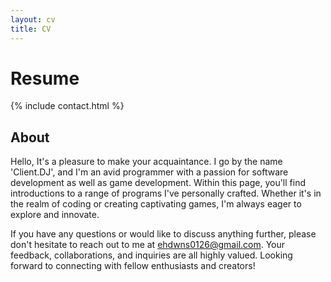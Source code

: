 ```yaml
---
layout: cv
title: CV
---
```


# Resume
{% include contact.html %}

## About
Hello,
It's a pleasure to make your acquaintance. I go by the name 'Client.DJ', and I'm an avid programmer with a passion for software development as well as game development. Within this page, you'll find introductions to a range of programs I've personally crafted. Whether it's in the realm of coding or creating captivating games, I'm always eager to explore and innovate.

If you have any questions or would like to discuss anything further, please don't hesitate to reach out to me at ehdwns0126@gmail.com. Your feedback, collaborations, and inquiries are all highly valued. Looking forward to connecting with fellow enthusiasts and creators!